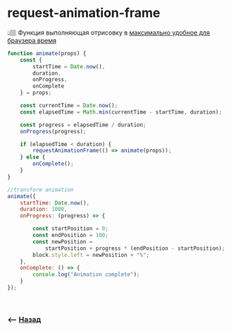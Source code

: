 # request-animation-frame
👆🏽 Функция выполняющая отрисовку в <ins>[максимально удобное для браузера время](## "При перерисовке след кадра")</ins>

```javascript
function animate(props) {
    const { 
        startTime = Date.now(), 
        duration, 
        onProgress, 
        onComplete 
    } = props;

    const currentTime = Date.now();
    const elapsedTime = Math.min(currentTime - startTime, duration);

    const progress = elapsedTime / duration;
    onProgress(progress);

    if (elapsedTime < duration) {
        requestAnimationFrame(() => animate(props));
    } else {
        onComplete();
    }
}

//transform animation
animate({
    startTime: Date.now(),
    duration: 1000,
    onProgress: (progress) => {

        const startPosition = 0;
        const endPosition = 100;
        const newPosition =
            startPosition + progress * (endPosition - startPosition);
        block.style.left = newPosition + "%";
    },
    onComplete: () => {
        console.log("Animation complete");
    }
});
```

<br>

### ⟵ **<a href="../../readme.md">Назад</a>**